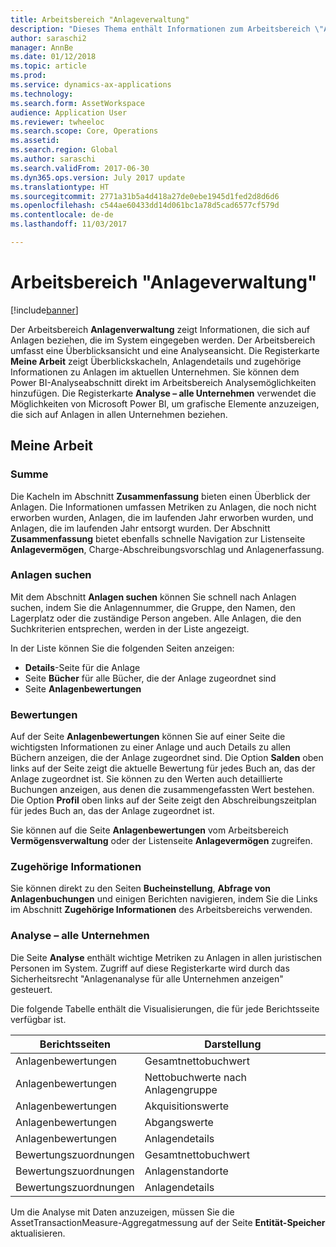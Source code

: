 ```yaml
---
title: Arbeitsbereich "Anlageverwaltung"
description: "Dieses Thema enthält Informationen zum Arbeitsbereich \"Anlageverwaltung\". Der Arbeitsbereich zeigt Informationen, die sich auf Anlagen beziehen, die im System eingegeben werden. Er enthält eine Überblicksansicht und eine Analyseansicht."
author: saraschi2
manager: AnnBe
ms.date: 01/12/2018
ms.topic: article
ms.prod: 
ms.service: dynamics-ax-applications
ms.technology: 
ms.search.form: AssetWorkspace
audience: Application User
ms.reviewer: twheeloc
ms.search.scope: Core, Operations
ms.assetid: 
ms.search.region: Global
ms.author: saraschi
ms.search.validFrom: 2017-06-30
ms.dyn365.ops.version: July 2017 update
ms.translationtype: HT
ms.sourcegitcommit: 2771a31b5a4d418a27de0ebe1945d1fed2d8d6d6
ms.openlocfilehash: c544ae60433dd14d061bc1a78d5cad6577cf579d
ms.contentlocale: de-de
ms.lasthandoff: 11/03/2017

---
```


# <a name="fixed-asset-management-workspace"></a>Arbeitsbereich "Anlageverwaltung"

[!include[banner](../includes/banner.md)]

Der Arbeitsbereich **Anlagenverwaltung** zeigt Informationen, die sich auf Anlagen beziehen, die im System eingegeben werden. Der Arbeitsbereich umfasst eine Überblicksansicht und eine Analyseansicht. Die Registerkarte **Meine Arbeit** zeigt Überblickskacheln, Anlagendetails und zugehörige Informationen zu Anlagen im aktuellen Unternehmen. Sie können dem Power BI-Analyseabschnitt direkt im Arbeitsbereich Analysemöglichkeiten hinzufügen. Die Registerkarte **Analyse – alle Unternehmen** verwendet die Möglichkeiten von Microsoft Power BI, um grafische Elemente anzuzeigen, die sich auf Anlagen in allen Unternehmen beziehen.

## <a name="my-work"></a>Meine Arbeit

### <a name="summary"></a>Summe

Die Kacheln im Abschnitt **Zusammenfassung** bieten einen Überblick der Anlagen. Die Informationen umfassen Metriken zu Anlagen, die noch nicht erworben wurden, Anlagen, die im laufenden Jahr erworben wurden, und Anlagen, die im laufenden Jahr entsorgt wurden. Der Abschnitt **Zusammenfassung** bietet ebenfalls schnelle Navigation zur Listenseite **Anlagevermögen**, Charge-Abschreibungsvorschlag und Anlagenerfassung.

### <a name="find-fixed-assets"></a>Anlagen suchen

Mit dem Abschnitt **Anlagen suchen** können Sie schnell nach Anlagen suchen, indem Sie die Anlagennummer, die Gruppe, den Namen, den Lagerplatz oder die zuständige Person angeben. Alle Anlagen, die den Suchkriterien entsprechen, werden in der Liste angezeigt.

In der Liste können Sie die folgenden Seiten anzeigen:

 - **Details**-Seite für die Anlage
 - Seite **Bücher** für alle Bücher, die der Anlage zugeordnet sind
 - Seite **Anlagenbewertungen**

### <a name="valuations"></a>Bewertungen

Auf der Seite **Anlagenbewertungen** können Sie auf einer Seite die wichtigsten Informationen zu einer Anlage und auch Details zu allen Büchern anzeigen, die der Anlage zugeordnet sind. Die Option **Salden** oben links auf der Seite zeigt die aktuelle Bewertung für jedes Buch an, das der Anlage zugeordnet ist. Sie können zu den Werten auch detaillierte Buchungen anzeigen, aus denen die zusammengefassten Wert bestehen. Die Option **Profil** oben links auf der Seite zeigt den Abschreibungszeitplan für jedes Buch an, das der Anlage zugeordnet ist.

Sie können auf die Seite **Anlagenbewertungen** vom Arbeitsbereich **Vermögensverwaltung** oder der Listenseite **Anlagevermögen** zugreifen.

### <a name="related-information"></a>Zugehörige Informationen

Sie können direkt zu den Seiten **Bucheinstellung**, **Abfrage von Anlagenbuchungen** und einigen Berichten navigieren, indem Sie die Links im Abschnitt **Zugehörige Informationen** des Arbeitsbereichs verwenden.

### <a name="analytics--all-companies"></a>Analyse – alle Unternehmen

Die Seite **Analyse** enthält wichtige Metriken zu Anlagen in allen juristischen Personen im System. Zugriff auf diese Registerkarte wird durch das Sicherheitsrecht "Anlagenanalyse für alle Unternehmen anzeigen" gesteuert.

Die folgende Tabelle enthält die Visualisierungen, die für jede Berichtsseite verfügbar ist.

| Berichtsseiten            | Darstellung        |
|------------------------|----------------------|
| Anlagenbewertungen | Gesamtnettobuchwert |
| Anlagenbewertungen | Nettobuchwerte nach Anlagengruppe |
| Anlagenbewertungen | Akquisitionswerte |
| Anlagenbewertungen | Abgangswerte |
| Anlagenbewertungen | Anlagendetails |
| Bewertungszuordnungen        | Gesamtnettobuchwert |
| Bewertungszuordnungen        | Anlagenstandorte |
| Bewertungszuordnungen        | Anlagendetails |

Um die Analyse mit Daten anzuzeigen, müssen Sie die AssetTransactionMeasure-Aggregatmessung auf der Seite **Entität-Speicher** aktualisieren.

